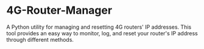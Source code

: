 # 4G-Router-Manager
A Python utility for managing and resetting 4G routers' IP addresses. This tool provides an easy way to monitor, log, and reset your router's IP address through different methods.
